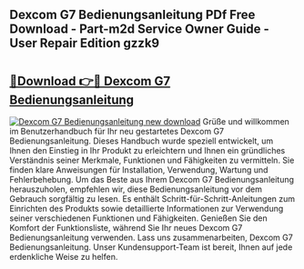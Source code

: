 ## Dexcom G7 Bedienungsanleitung PDf Free Download - Part-m2d Service Owner Guide - User Repair Edition gzzk9

# <h2><a href="http://df5bdsl.blite.top/?on=Dexcom+G7+Bedienungsanleitung">🔗Download 👉🔴 Dexcom G7 Bedienungsanleitung</a></h2>

[![Dexcom G7 Bedienungsanleitung new download](https://i.imgur.com/lujVjoI.png)](http://df5bdsl.blite.top/?on=Dexcom+G7+Bedienungsanleitung)
Grüße und willkommen im Benutzerhandbuch für Ihr neu gestartetes Dexcom G7 Bedienungsanleitung. Dieses Handbuch wurde speziell entwickelt, um Ihnen den Einstieg in Ihr Produkt zu erleichtern und Ihnen ein gründliches Verständnis seiner Merkmale, Funktionen und Fähigkeiten zu vermitteln. Sie finden klare Anweisungen für Installation, Verwendung, Wartung und Fehlerbehebung. Um das Beste aus Ihrem Dexcom G7 Bedienungsanleitung herauszuholen, empfehlen wir, diese Bedienungsanleitung vor dem Gebrauch sorgfältig zu lesen. Es enthält Schritt-für-Schritt-Anleitungen zum Einrichten des Produkts sowie detaillierte Informationen zur Verwendung seiner verschiedenen Funktionen und Fähigkeiten. Genießen Sie den Komfort der Funktionsliste, während Sie Ihr neues Dexcom G7 Bedienungsanleitung verwenden. Lass uns zusammenarbeiten, Dexcom G7 Bedienungsanleitung. Unser Kundensupport-Team ist bereit, Ihnen auf jede erdenkliche Weise zu helfen.
